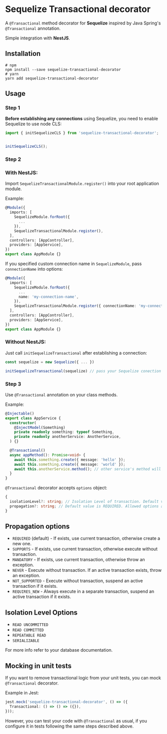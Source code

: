 # Sequelize Transactional decorator

A `@Transactional` method decorator for **Sequelize** inspired by Java Spring's `@Transactional` annotation. 

Simple integration with **NestJS**.

## Installation

```shell
# npm
npm install --save sequelize-transactional-decorator
# yarn
yarn add sequelize-transactional-decorator
```


## Usage

### Step 1

**Before establishing any connections** using Sequelize,
you need to enable Sequelize to use node CLS:
```typescript
import { initSequelizeCLS } from 'sequelize-transactional-decorator';


initSequelizeCLS();
```

### Step 2

### With NestJS:

Import `SequelizeTransactionalModule.register()` into your root application module.

Example:
```typescript
@Module({
  imports: [
    SequelizeModule.forRoot({
      ...
    }),
    SequelizeTransactionalModule.register(),
  ],
  controllers: [AppController],
  providers: [AppService],
})
export class AppModule {}
```

If you specified custom connection name in `SequelizeModule`, pass `connectionName` into options:
```typescript
@Module({
  imports: [
    SequelizeModule.forRoot({
      ...
      name: 'my-connection-name',
    }),
    SequelizeTransactionalModule.register({ connectionName: 'my-connection-name' }),
  ],
  controllers: [AppController],
  providers: [AppService],
})
export class AppModule {}
```

### Without NestJS:

Just call `initSequelizeTransactional` after establishing a connection:

```typescript
const sequelize = new Sequelize({ ... })

initSequelizeTransactional(sequelize) // pass your Sequelize conection here
```

### Step 3

Use `@Transactional` annotation on your class methods.

Example:

```typescript
@Injectable()
export class AppService {
  constructor(
    @InjectModel(Something)
    private readonly something: typeof Something,
    private readonly anotherService: AnotherService,
  ) {}

  @Transactional()
  async appMethod(): Promise<void> {
    await this.something.create({ message: 'hello' });
    await this.something.create({ message: 'world' });
    await this.anotherService.method(); // other service's method will use the same transaction
  }
}

```

`@Transactional` decorator accepts `options` object:
```typescript
{
  isolationLevel?: string; // Isolation Level of transaction. Default value depends on your Sequelize config or the database you use
  propagation?: string; // Default value is REQUIRED. Allowed options are described below
}
```

## Propagation options

- `REQUIRED` (default) - If exists, use current transaction, otherwise create a new one.
- `SUPPORTS` - If exists, use current transaction, otherwise execute without transaction.
- `MANDATORY` - If exists, use current transaction, otherwise throw an exception.  
- `NEVER` - Execute without transaction. If an active transaction exists, throw an exception. 
- `NOT_SUPPORTED` - Execute without transaction, suspend an active transaction if it exists. 
- `REQUIRES_NEW` - Always execute in a separate transaction, suspend an active transaction if it exists.


## Isolation Level Options

- `READ UNCOMMITTED`
- `READ COMMITTED`
- `REPEATABLE READ`
- `SERIALIZABLE`

For more info refer to your database documentation.

## Mocking in unit tests

If you want to remove transactional logic from your unit tests, you can mock `@Transactional` decorator.

Example in Jest:

```typescript
jest.mock('sequelize-transactional-decorator', () => ({
  Transactional: () => () => ({}),
}));
```

However, you can test your code with `@Transactional` as usual, if you configure it in tests following the same steps described above.
